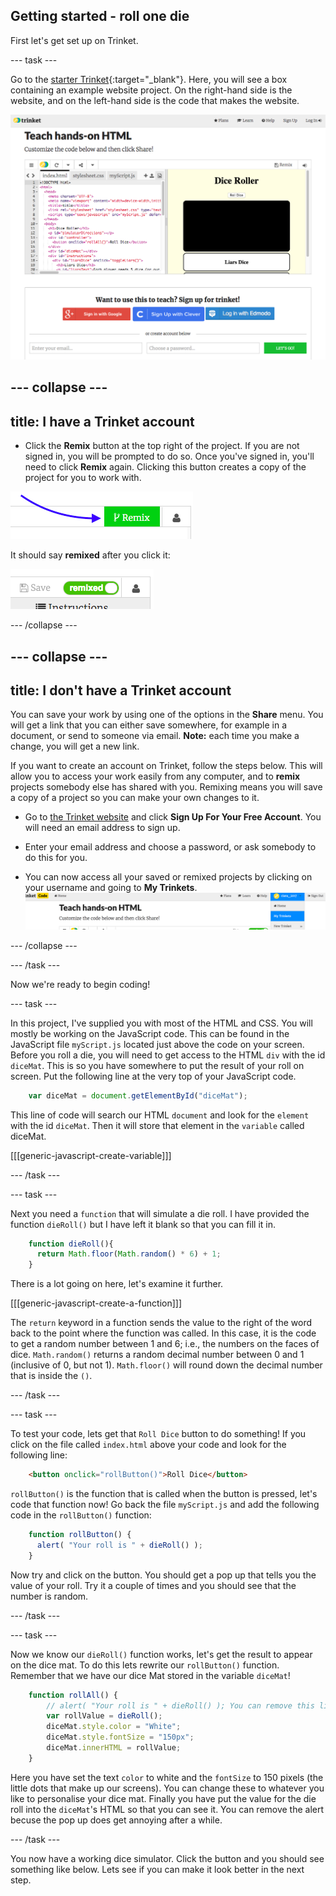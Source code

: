 ## Getting started - roll one die

First let's get set up on Trinket.

--- task ---

Go to the [starter Trinket](https://trinket.io/html/830e255a5c){:target="_blank"}. Here, you will see a box containing an example website project. On the right-hand side is the website, and on the left-hand side is the code that makes the website. 

![Web page and code in Trinket](images/starterTrinket.png)

--- collapse ---
---
title: I have a Trinket account
---

- Click the **Remix** button at the top right of the project. If you are not signed in, you will be prompted to do so. Once you've signed in, you'll  need to click  **Remix** again. Clicking this button creates a copy of the project for you to work with. 

![Remix button](images/tktRemixButtonArrow.png)

It should say **remixed** after you click it:

![Button now says "remixed"](images/tktRemixedSmall.png)

--- /collapse ---

--- collapse ---
---
title: I don't have a Trinket account
---

You can save your work by using one of the options in the **Share** menu. You will get a link that you can either save somewhere, for example in a document, or send to someone via email.
**Note:** each time you make a change, you will get a new link.

If you want to create an account on Trinket, follow the steps below. This will allow you to access your work easily from any computer, and to **remix** projects somebody else has shared with you. Remixing means you will save a copy of a project so you can make your own changes to it.

- Go to [the Trinket website](http://dojo.soy/trinket) and click **Sign Up For Your Free Account**. You will need an email address to sign up. 

- Enter your email address and choose a password, or ask somebody to do this for you.

- You can now access all your saved or remixed projects by clicking on your username and going to **My Trinkets**.
!["My Trinkets" menu item](images/myTrinketsMenu.png)

--- /collapse ---

--- /task ---

Now we're ready to begin coding!

--- task ---

In this project, I've supplied you with most of the HTML and CSS. You will mostly be working on the JavaScript code. This can be found in the JavaScript file `myScript.js` located just above the code on your screen. Before you roll a die, you will need to get access to the HTML `div` with the id `diceMat`. This is so you have somewhere to put the result of your roll on screen. Put the following line at the very top of your JavaScript code.

```javascript
    var diceMat = document.getElementById("diceMat");
```

This line of code will search our HTML `document` and look for the `element` with the id `diceMat`. Then it will store that element in the `variable` called diceMat.

[[[generic-javascript-create-variable]]]

--- /task ---

--- task ---

Next you need a `function` that will simulate a die roll. I have provided the function `dieRoll()` but I have left it blank so that you can fill it in.

```javascript
    function dieRoll(){
      return Math.floor(Math.random() * 6) + 1;
    }
```

There is a lot going on here, let's examine it further. 

[[[generic-javascript-create-a-function]]]

The `return` keyword in a function sends the value to the right of the word back to the point where the function was called. In this case, it is the code to get a random number between 1 and 6; i.e., the numbers on the faces of dice. `Math.random()` returns a random decimal number between 0 and 1 (inclusive of 0, but not 1). `Math.floor()` will round down the decimal number that is inside the `()`.

--- /task ---

--- task ---

To test your code, lets get that `Roll Dice` button to do something! If you click on the file called `index.html` above your code and look for the following line:

```html
    <button onclick="rollButton()">Roll Dice</button>
```

`rollButton()` is the function that is called when the button is pressed, let's code that function now! Go back the file `myScript.js` and add the following code in the `rollButton()` function:

```javascript
    function rollButton() {
      alert( "Your roll is " + dieRoll() );
    }
```

Now try and click on the button. You should get a pop up that tells you the value of your roll. Try it a couple of times and you should see that the number is random.

--- /task ---

--- task ---

Now we know our `dieRoll()` function works, let's get the result to appear on the dice mat. To do this lets rewrite our `rollButton()` function. Remember that we have our dice Mat stored in the variable `diceMat`!

```javascript
    function rollAll() {
        // alert( "Your roll is " + dieRoll() ); You can remove this line
        var rollValue = dieRoll();
        diceMat.style.color = "White";
        diceMat.style.fontSize = "150px";
        diceMat.innerHTML = rollValue;
    }
```

Here you have set the text `color` to white and the `fontSize` to 150 pixels (the little dots that make up our screens). You can change these to whatever you like to personalise your dice mat. Finally you have put the value for the die roll into the `diceMat`'s HTML so that you can see it. You can remove the alert becuse the pop up does get annoying after a while.

--- /task ---

You now have a working dice simulator. Click the button and you should see something like below. Lets see if you can make it look better in the next step.